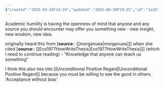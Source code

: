 ```yaml
---
{"created":"2025-03-28T14:19","updated":"2025-08-30T19:25","id":"1a1b","dg-permalink":"1a1b-academic-humility","dg-publish":true,"dg-path":"Think/Academic Humility.md","permalink":"/1a1b-academic-humility/","dgPassFrontmatter":true,"noteIcon":"1"}
---
```


Academic humility is having the openness of mind that anyone and any source you should encounter may offer you something new - new insight, new wisdom, new idea. 

originally heard this from [**source**:: [[morganuea\|morganuea]]] when she cited [**source**:: [[Eco1977HowWriteThesis\|Eco1977HowWriteThesis]]] (which I need to continue reading) - "Knowledge that anyone can teach us something" 

I think this also ties into [[Unconditional Positive Regard\|Unconditional Positive Regard]] because you must be willing to see the good in others. 'Acceptance without bias'

